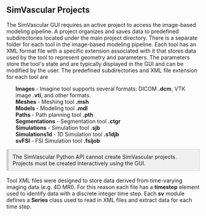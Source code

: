 ## SimVascular Projects ##

The SimVascular GUI requires an active project to access the image-based modeling pipeline. A project organizes and saves data to 
predefined subdirectories located under the main project directory. There is a separate folder for each tool in the image-based 
modeling pipeline. Each tool has an XML format file with a specific extension associated with it that stores data used by the tool
to represent geometry and parameters. The parameters store the tool's state and are typically displayed in the GUI and can be modified 
by the user. The predefined subdirectories and XML file extension for each tool are

<ul style="list-style-type:none;">
   <li> <b> Images </b> - Imagine tool supports several formats: DICOM <b>.dcm</b>, VTK image <b>.vti</b>, and other formats.
   <li> <b> Meshes </b> - Meshing tool <b>.msh</b> </li>
   <li> <b> Models </b> - Modeling tool <b>.mdl</b> </li>
   <li> <b> Paths </b> - Path planning tool <b>.pth</b> </li>
   <li> <b> Segmentations </b> - Segmentation tool <b>.ctgr</b> </li>
   <li> <b> Simulations </b> - Simulation tool <b>.sjb</b> </li>
   <li> <b> Simulations1d </b> - 1D Simulation tool <b>.s1djb</b> </li>
   <li> <b> svFSI </b> - FSI Simulation tool <b>.fsijob</b> </li>
</ul>


<div style="background-color: #F0F0F0; padding: 10px; border: 1px solid #d0d0d0; border-left: 6px solid #d0d0d0">
The SimVascular Python API cannot create SimVascular projects. Projects must be created interactively using the GUI.
</div>

<br>
Tool XML files were designed to store data derived from time-varying imaging data (e.g. 4D MRI). For this reason each file 
has a <b>timestep</b> element used to identify data with a discrete integer time step. Each <b>sv</b> module defines a 
<b>Series</b> class used to read in XML files and extract data for each time step.


